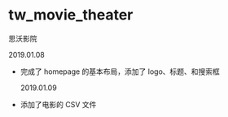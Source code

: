 # tw_movie_theater

思沃影院

2019.01.08

- 完成了 homepage 的基本布局，添加了 logo、标题、和搜索框

  2019.01.09

- 添加了电影的 CSV 文件

